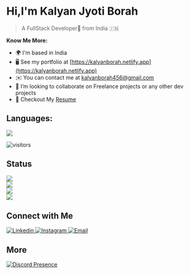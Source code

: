 # Hi,I'm Kalyan Jyoti Borah

> A FullStack Developer🎯 from India 🇮🇳

**Know Me More:**
  - 🌍  I'm based in India
  - 🖥️  See my portfolio at [https://kalyanborah.netlify.app](https://kalyanborah.netlify.app)
  - ✉️  You can contact me at [kalyanborah456@gmail.com](mailto:kalyanborah456@gmail.com)
  - 🤝  I’m looking to collaborate on Freelance projects or any other dev projects
  - 📝 Checkout My [Resume]()

## Languages:  

<p align="left">
<img src="https://skillicons.dev/icons?i=ps,figma,git,github,css,html,js,firebase,nodejs,react,vite,java,python,django,nextjs,docker,jest,gatsby,php,mui,tailwindcss,golang,deno,vscode&theme=light&perline=6"/>
</p>
    
![visitors](https://visitor-badge.glitch.me/badge?page_id=Kalyan-velu.Kalyan-velu&left_color=green&right_color=red)

 <!--⭐️ From [Kalyan Jyoti Borah](https://github.com/Kalyan-velu)-->
<!--  [![Kalyan's GitHub stats](https://github-readme-stats.vercel.app/api?username=Kalyan-velu&show_icons=true&theme=radical)](https://github.com/Kalyan-velu/github-readme-stats&&show_icons=true&theme=radical)
 [![Kalyan's GitHub stats](https://github-readme-stats.vercel.app/api/top-langs/?username=Kalyan-velu&show_icons=true&theme=radical&layout=compact)]
 -->
## Status 
<a href="https://kalyan-jyoti-borah-portfolio.onrender.com/">
       <img src="https://github-readme-stats.vercel.app/api?username=Kalyan-velu&show_icons=true&include_all_commits=true&show_icons=true&theme=radical"/>
  <br/>
       <img src="https://github-readme-stats.vercel.app/api/top-langs?username=Kalyan-velu&show_icons=true&theme=radical&layout=compact"/>
        <br/>
       <img src="https://github-profile-trophy.vercel.app/?username=Kalyan-velu&row=2&column=4&theme=algolia"/>
        <br/>
       <img src="https://github-readme-streak-stats.herokuapp.com/?user=Kalyan-velu&theme=dark&background=191970"/>
</a>

  
## Connect with Me

<p>
<a href="https://www.linkedin.com/in/kalyan-jyoti-borah-3595b5178/" title="https://www.linkedin.com/in/kalyan-jyoti-borah-3595b5178/">
  <img alt="Linkedin" src="https://skillicons.dev/icons?i=linkedin&theme=light&perline=1">
</a>
<a href="https://www.instagram.com/_kalyan_jyoti_borah/" title="https://www.instagram.com/_kalyan_jyoti_borah/">
  <img alt="Instagram" src="https://skillicons.dev/icons?i=instagram&theme=light&perline=1">
</a>
<a href="mailto:kalyanborah456@gmail.com" title="mailto:kalyanborah456@gmail.com">
  <img alt="Email" src="https://skillicons.dev/icons?i=email&theme=light&perline=1">
</a>
</p>

## More

[![Discord Presence](https://lanyard.cnrad.dev/api/543704399382577152)](https://discord.com/users/543704399382577152)


